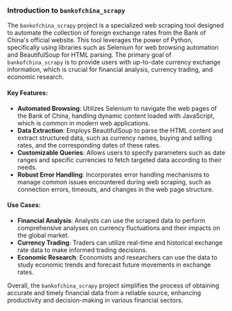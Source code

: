 ### Introduction to `bankofchina_scrapy`

The `bankofchina_scrapy` project is a specialized web scraping tool designed to automate the collection of foreign exchange rates from the Bank of China's official website. This tool leverages the power of Python, specifically using libraries such as Selenium for web browsing automation and BeautifulSoup for HTML parsing. The primary goal of `bankofchina_scrapy` is to provide users with up-to-date currency exchange information, which is crucial for financial analysis, currency trading, and economic research.

#### Key Features:

- **Automated Browsing**: Utilizes Selenium to navigate the web pages of the Bank of China, handling dynamic content loaded with JavaScript, which is common in modern web applications.
- **Data Extraction**: Employs BeautifulSoup to parse the HTML content and extract structured data, such as currency names, buying and selling rates, and the corresponding dates of these rates.
- **Customizable Queries**: Allows users to specify parameters such as date ranges and specific currencies to fetch targeted data according to their needs.
- **Robust Error Handling**: Incorporates error handling mechanisms to manage common issues encountered during web scraping, such as connection errors, timeouts, and changes in the web page structure.

#### Use Cases:

- **Financial Analysis**: Analysts can use the scraped data to perform comprehensive analyses on currency fluctuations and their impacts on the global market.
- **Currency Trading**: Traders can utilize real-time and historical exchange rate data to make informed trading decisions.
- **Economic Research**: Economists and researchers can use the data to study economic trends and forecast future movements in exchange rates.

Overall, the `bankofchina_scrapy` project simplifies the process of obtaining accurate and timely financial data from a reliable source, enhancing productivity and decision-making in various financial sectors.
